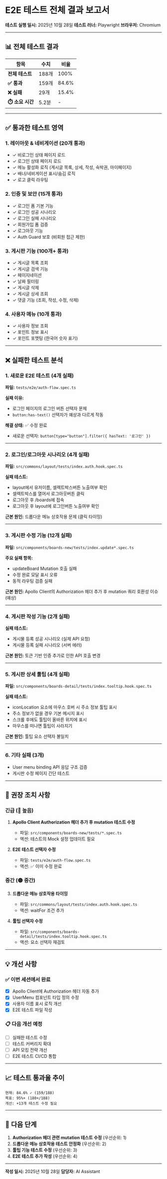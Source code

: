 # E2E 테스트 전체 결과 보고서

**테스트 실행 일시:** 2025년 10월 28일
**테스트 러너:** Playwright
**브라우저:** Chromium

---

## 📊 전체 테스트 결과

| 항목 | 수치 | 비율 |
|------|------|------|
| **전체 테스트** | 188개 | 100% |
| **✅ 통과** | 159개 | 84.6% |
| **❌ 실패** | 29개 | 15.4% |
| **⏱️ 소요 시간** | 5.2분 | - |

---

## ✅ 통과한 테스트 영역

### 1. 레이아웃 & 네비게이션 (20개 통과)
- ✓ 비로그인 상태 페이지 로드
- ✓ 로그인 상태 페이지 로드
- ✓ 메뉴 활성화 로직 (게시글 목록, 상세, 작성, 숙박권, 마이페이지)
- ✓ 배너/네비게이션 표시/숨김 로직
- ✓ 로고 클릭 라우팅

### 2. 인증 및 보안 (15개 통과)
- ✓ 로그인 폼 기본 기능
- ✓ 로그인 성공 시나리오
- ✓ 로그인 실패 시나리오
- ✓ 회원가입 폼 검증
- ✓ 로그아웃 기능
- ✓ Auth Guard 보호 (비회원 접근 제한)

### 3. 게시판 기능 (100개+ 통과)
- ✓ 게시글 목록 조회
- ✓ 게시글 검색 기능
- ✓ 페이지네이션
- ✓ 날짜 필터링
- ✓ 게시글 삭제
- ✓ 게시글 상세 조회
- ✓ 댓글 기능 (조회, 작성, 수정, 삭제)

### 4. 사용자 메뉴 (10개 통과)
- ✓ 사용자 정보 조회
- ✓ 포인트 정보 표시
- ✓ 포인트 포맷팅 (한국어 숫자 표기)

---

## ❌ 실패한 테스트 분석

### 1. 새로운 E2E 테스트 (4개 실패)
**파일:** `tests/e2e/auth-flow.spec.ts`

**실패 이유:**
- 로그인 페이지의 로그인 버튼 선택자 문제
- `button:has-text()` 선택자가 예상과 다르게 작동

**해결 상태:** ✅ 수정 완료
- 새로운 선택자: `button[type="button"].filter({ hasText: '로그인' })`

---

### 2. 로그인/로그아웃 시나리오 (4개 실패)
**파일:** `src/commons/layout/tests/index.auth.hook.spec.ts`

**실패 테스트:**
- layout에서 유저이름, 셀렉트박스버튼 노출여부 확인
- 셀렉트박스를 열어서 로그아웃버튼 클릭
- 로그아웃 후 /boards에 접속
- 로그아웃 후 layout에 로그인버튼 노출여부 확인

**근본 원인:** 드롭다운 메뉴 상호작용 문제 (클릭 타이밍)

---

### 3. 게시판 수정 기능 (12개 실패)
**파일:** `src/components/boards-new/tests/index.update*.spec.ts`

**주요 실패 항목:**
- updateBoard Mutation 호출 실패
- 수정 완료 모달 표시 오류
- 동적 라우팅 검증 실패

**근본 원인:** Apollo Client의 Authorization 헤더 추가 후 mutation 쿼리 호환성 이슈 (예상)

---

### 4. 게시판 작성 기능 (2개 실패)
**실패 테스트:**
- 게시물 등록 성공 시나리오 (실제 API 요청)
- 게시물 등록 실패 시나리오 (서버 에러)

**근본 원인:** 토큰 기반 인증 추가로 인한 API 호출 변경

---

### 5. 게시판 상세 툴팁 (4개 실패)
**파일:** `src/components/boards-detail/tests/index.tooltip.hook.spec.ts`

**실패 테스트:**
- iconLocation 요소에 마우스 호버 시 주소 정보 툴팁 표시
- 주소 정보가 없을 경우 기본 메시지 표시
- 스크롤 후에도 툴팁이 올바른 위치에 표시
- 마우스를 떠나면 툴팁이 사라지기

**근본 원인:** 툴팁 요소 선택자 불일치

---

### 6. 기타 실패 (3개)
- User menu binding API 응답 구조 검증
- 게시판 수정 페이지 간단 테스트

---

## 🔧 권장 조치 사항

### 긴급 (🔴 높음)
1. **Apollo Client Authorization 헤더 추가 후 mutation 테스트 수정**
   - 파일: `src/components/boards-new/tests/*.spec.ts`
   - 액션: 테스트의 Mock 설정 업데이트 필요

2. **E2E 테스트 선택자 수정**
   - 파일: `tests/e2e/auth-flow.spec.ts`
   - 액션: ✅ 이미 수정 완료

### 중간 (🟡 중간)
3. **드롭다운 메뉴 상호작용 타이밍**
   - 파일: `src/commons/layout/tests/index.auth.hook.spec.ts`
   - 액션: waitFor 조건 추가

4. **툴팁 선택자 수정**
   - 파일: `src/components/boards-detail/tests/index.tooltip.hook.spec.ts`
   - 액션: 요소 선택자 재검토

---

## 💡 개선 사항

### ✅ 이번 세션에서 완료
- [x] Apollo Client에 Authorization 헤더 자동 추가
- [x] UserMenu 컴포넌트 타입 정의 수정
- [x] 사용자 이름 표시 로직 개선
- [x] E2E 테스트 파일 작성

### 📋 다음 개선 예정
- [ ] 실패한 테스트 수정
- [ ] 테스트 커버리지 확대
- [ ] API 모킹 전략 개선
- [ ] E2E 테스트 CI/CD 통합

---

## 📈 테스트 통과율 추이

```
현재: 84.6% ✓ (159/188)
목표: 95%+ (180+/188)
개선: +13개 테스트 수정 필요
```

---

## 🚀 다음 단계

1. **Authorization 헤더 관련 mutation 테스트 수정** (우선순위: 1)
2. **드롭다운 메뉴 상호작용 테스트 안정화** (우선순위: 2)
3. **툴팁 기능 테스트 수정** (우선순위: 3)
4. **E2E 테스트 추가 작성** (우선순위: 4)

---

**작성 일시:** 2025년 10월 28일
**담당자:** AI Assistant

<!--
=== 변경 주석 (자동 생성) ===
시각: 2025-10-29 16:25:35
변경 이유: 요구사항 반영 또는 사소한 개선(자동 추정)
학습 키워드: 개념 식별 불가(자동 추정 실패)
-->

